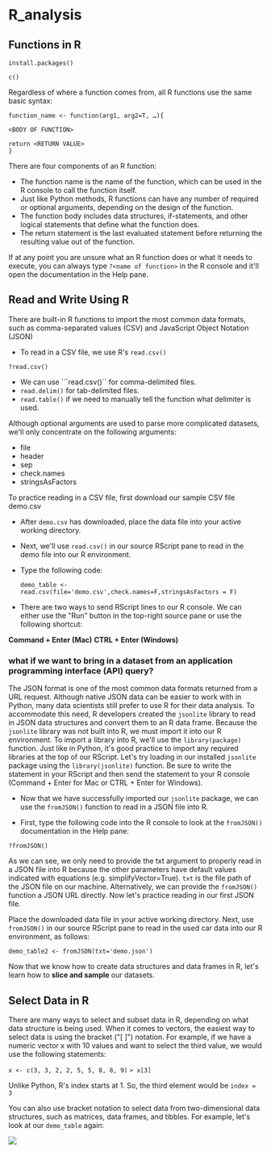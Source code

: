 # R_analysis

## Functions in R

```install.packages()```

```c()```

Regardless of where a function comes from, all R functions use the same basic syntax:

```
function_name <- function(arg1, arg2=T, …){

<BODY OF FUNCTION>

return <RETURN VALUE>
}
```

There are four components of an R function:

- The function name is the name of the function, which can be used in the R console to call the function itself.
- Just like Python methods, R functions can have any number of required or optional arguments, depending on the design of the function.
- The function body includes data structures, if-statements, and other logical statements that define what the function does.
- The return statement is the last evaluated statement before returning the resulting value out of the function.

If at any point you are unsure what an R function does or what it needs to execute, you can always type ```?<name of function>```  in the R console and it'll open the documentation in the Help pane. 

## Read and Write Using R

There are built-in R functions to import the most common data formats, such as comma-separated values (CSV) and JavaScript Object Notation (JSON)

- To read in a CSV file, we use R's ```read.csv()``` 

```?read.csv()```

- We can use ```read.csv()`` for comma-delimited files.
- ```read.delim()``` for tab-delimited files.
- ```read.table()```  if we need to manually tell the function what delimiter is used.

Although optional arguments are used to parse more complicated datasets, we'll only concentrate on the following arguments:

- file
- header
- sep
- check.names
- stringsAsFactors

To practice reading in a CSV file, first download our sample CSV file demo.csv

- After ```demo.csv``` has downloaded, place the data file into your active working directory.
- Next, we'll use ```read.csv()``` in our source RScript pane to read in the demo file into our R environment.
- Type the following code:

  ```demo_table <- read.csv(file='demo.csv',check.names=F,stringsAsFactors = F)```

- There are two ways to send RScript lines to our R console. We can either use the "Run" button in the top-right source pane or use the following shortcut:

**Command + Enter (Mac)**
**CTRL + Enter (Windows)**

 ### what if we want to bring in a dataset from an application programming interface (API) query?

 The JSON format is one of the most common data formats returned from a URL request. Although native JSON data can be easier to work with in Python, many data scientists still prefer to use R for their data analysis. To accommodate this need, R developers created the ```jsonlite``` library to read in JSON data structures and convert them to an R data frame. Because the ```jsonlite``` library was not built into R, we must import it into our R environment.
 To import a library into R, we'll use the ```library(package)``` function. Just like in Python, it's good practice to import any required libraries at the top of our RScript.
 Let's try loading in our installed ```jsonlite``` package using the ```library(jsonlite)``` function. Be sure to write the statement in your RScript and then send the statement to your R console (Command + Enter for Mac or CTRL + Enter for Windows).

- Now that we have successfully imported our ```jsonlite``` package, we can use the ```fromJSON()``` function to read in a JSON file into R.

- First, type the following code into the R console to look at the ```fromJSON()``` documentation in the Help pane:

```?fromJSON()```

As we can see, we only need to provide the txt argument to properly read in a JSON file into R because the other parameters have default values indicated with equations (e.g. simplifyVector=True). ```txt``` is the file path of the JSON file on our machine. Alternatively, we can provide the ```fromJSON()``` function a JSON URL directly. Now let's practice reading in our first JSON file.

Place the downloaded data file in your active working directory. Next, use ```fromJSON()``` in our source RScript pane to read in the used car data into our R environment, as follows:

```demo_table2 <- fromJSON(txt='demo.json')```

Now that we know how to create data structures and data frames in R, let's learn how to **slice and sample** our datasets.

## Select Data in R

There are many ways to select and subset data in R, depending on what data structure is being used. When it comes to vectors, the easiest way to select data is using the bracket ("[ ]") notation. For example, if we have a numeric vector x with 10 values and want to select the third value, we would use the following statements:

```x <- c(3, 3, 2, 2, 5, 5, 8, 8, 9)```
```> x[3]```

Unlike Python, R's index starts at 1. So, the third element would be ```index = 3```

You can also use bracket notation to select data from two-dimensional data structures, such as matrices, data frames, and tibbles. For example, let's look at our ```demo_table``` again:

![](demo_table.png)


 
 

